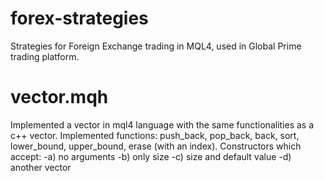 # forex-strategies
Strategies for Foreign Exchange trading in MQL4, used in Global Prime trading platform.

# vector.mqh
Implemented a vector in mql4 language with the same functionalities as a c++ vector.
  Implemented functions:
    push_back, pop_back, back, sort, lower_bound, upper_bound, erase (with an index).
    Constructors which accept:
      -a) no arguments
      -b) only size
      -c) size and default value
      -d) another vector
